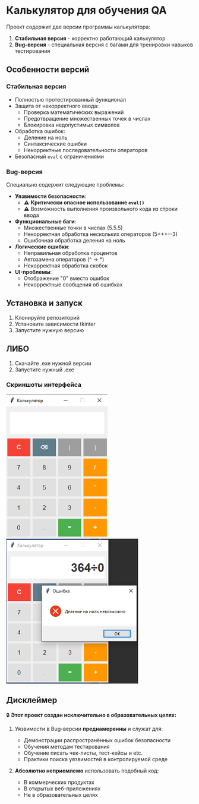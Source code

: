 # Калькулятор для обучения QA

Проект содержит две версии программы калькулятора:
1. **Стабильная версия** - корректно работающий калькулятор
2. **Bug-версия** - специальная версия с багами для тренировки навыков тестирования

## Особенности версий

### Стабильная версия
- Полностью протестированный функционал
- Защита от некорректного ввода:
  - Проверка математических выражений
  - Предотвращение множественных точек в числах
  - Блокировка недопустимых символов
- Обработка ошибок:
  - Деление на ноль
  - Синтаксические ошибки
  - Некорректные последовательности операторов
- Безопасный `eval` с ограничениями

### Bug-версия
Специально содержит следующие проблемы:
- **Уязвимости безопасности**:
  - ⚠️ **Критически опасное использование `eval()`**  
  - ⚠️ Возможность выполнения произвольного кода из строки ввода
- **Функциональные баги**:
  - Множественные точки в числах (5.5.5)
  - Некорректная обработка нескольких операторов (5+++--3)
  - Ошибочная обработка деления на ноль
- **Логические ошибки**:
  - Неправильная обработка процентов
  - Автозамена операторов (^ → *)
  - Некорректная обработка скобок
- **UI-проблемы**:
  - Отображение "0" вместо ошибок
  - Некорректные сообщения об ошибках

## Установка и запуск
1. Клонируйте репозиторий
2. Установите зависимости tkinter
3. Запустите нужную версию

## ЛИБО

1. Скачайте .exe нужной версии
2. Запустите нужный .exe

### Скриншоты интерфейса
![Интерфейс](screenshots/Screenshot_1.png)
![Ошибка](screenshots/Screenshot_2.png)

## Дисклеймер 

🔒 **Этот проект создан исключительно в образовательных целях:**

1. Уязвимости в Bug-версии **преднамеренны** и служат для:
   - Демонстрации распространённых ошибок безопасности
   - Обучения методам тестирования
   - Обучение писать чек-листы, тест-кейсы и etc.
   - Практики поиска уязвимостей в контролируемой среде

2. **Абсолютно неприемлемо** использовать подобный код:
   - В коммерческих продуктах
   - В открытых веб-приложениях
   - Не в образовательных целях
